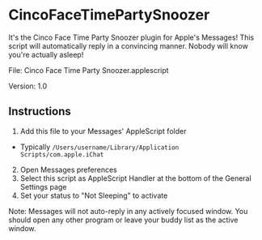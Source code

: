 CincoFaceTimePartySnoozer
=========================

It's the Cinco Face Time Party Snoozer plugin for Apple's Messages! This script will automatically reply in a convincing manner. Nobody will know you're actually asleep!

File: Cinco Face Time Party Snoozer.applescript

Version: 1.0

Instructions
------------ 
1. Add this file to your Messages' AppleScript folder
  * Typically `/Users/username/Library/Application Scripts/com.apple.iChat`
2. Open Messages preferences
3. Select this script as AppleScript Handler at the bottom of the General Settings page
4. Set your status to "Not Sleeping" to activate

Note: Messages will not auto-reply in any actively focused window. You should open any other program or leave your buddy list as the active window.
	
